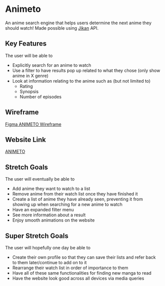 # Animeto

An anime search engine that helps users determine the next anime they should watch! Made possible using [Jikan](https://jikan.moe/) API.

## Key Features

The user will be able to

- Explicitly search for an anime to watch
- Use a filter to have results pop up related to what they chose (only show anime in X genre)
- Look at information relating to the anime such as (but not limited to)
  - Rating
  - Synopsis
  - Number of episodes

## Wireframe

[Figma ANIMETO Wireframe](https://www.figma.com/file/D1HWpEUbEYJN2Xeg5BKZnu/Animeto-Wireframe?node-id=1%3A2&t=M1xwFzv5PnwWQpaH-0)

## Website Link

[ANIMETO](ANIMETO.surge.sh)

## Stretch Goals

The user will eventually be able to

- Add anime they want to watch to a list
- Remove anime from their watch list once they have finished it
- Create a list of anime they have already seen, preventing it from showing up when searching for a new anime to watch
- Have an expanded filter menu
- See more information about a result
- Enjoy smooth animations on the website

## Super Stretch Goals

The user will hopefully one day be able to

- Create their own profile so that they can save their lists and refer back to them later/continue to add on to it
- Rearrange their watch list in order of importance to them
- Have all of these same functionalities for finding new manga to read
- Have the website look good across all devices via media queries
